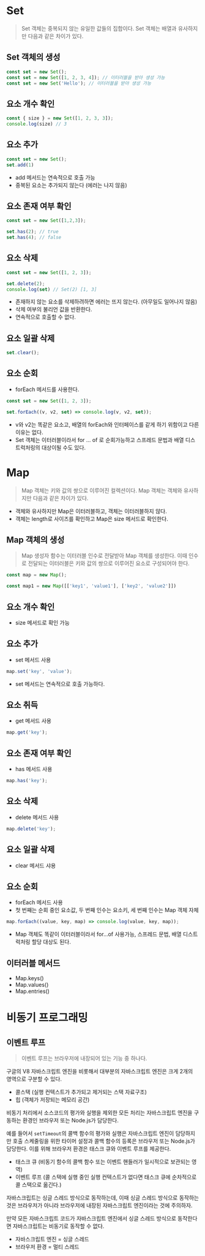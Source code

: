 # Set

> Set 객체는 중복되지 않는 유일한 값들의 집합이다. Set 객체는 배열과 유사하지만 다음과 같은 차이가 있다.

## Set 객체의 생성

```js
const set = new Set();
const set = new Set([1, 2, 3, 4]); // 이터러블을 받아 생성 가능
const set = new Set('Hello'); // 이터러블을 받아 생성 가능
```

## 요소 개수 확인

```js
const { size } = new Set([1, 2, 3, 3]);
console.log(size) // 3
```

## 요소 추가

```js
const set = new Set();
set.add(1)
```

- add 메서드는 연속적으로 호출 가능
- 중복된 요소는 추가되지 않는다 (에러는 나지 않음)

## 요소 존재 여부 확인

```js
const set = new Set([1,2,3]);

set.has(2); // true
set.has(4); // false
```

## 요소 삭제

```js
const set = new Set([1, 2, 3]);

set.delete(2);
console.log(set) // Set(2) [1, 3]
```

- 존재하지 않는 요소를 삭제하려하면 에러는 뜨지 않는다. (아무일도 일어나지 않음)
- 삭제 여부의 불리언 값을 반환한다.
- 연속적으로 호출할 수 없다.

## 요소 일괄 삭제

```js
set.clear();
```

## 요소 순회

- forEach 메서드를 사용한다.

```js
const set = new Set([1, 2, 3]);

set.forEach((v, v2, set) => console.log(v, v2, set));
```

- v와 v2는 똑같은 요소고, 배열의 forEach와 인터페이스를 같게 하기 위함이고 다른 이유는 없다.
- Set 객체는 이터러블이라서 for ... of 로 순회가능하고 스프레드 문법과 배열 디스트럭처링의 대상이될 수도 있다.

# Map

> Map 객체는 키와 값의 쌍으로 이루어진 컬렉션이다. Map 객체는 객체와 유사하지만 다음과 같은 차이가 있다.

- 객체와 유사하지만 Map은 이터러블하고, 객체는 이터러블하지 않다.
- 객체는 length로 사이즈를 확인하고 Map은 size 메서드로 확인한다.

## Map 객체의 생성

> Map 생성자 함수는 이터러블 인수로 전달받아 Map 객체를 생성한다. 이때 인수로 전달되는 이터러블은 키와 값의 쌍으로 이루어진 요소로 구성되어야 한다.

```js
const map = new Map();

const map1 = new Map([['key1', 'value1'], ['key2', 'value2']])
```

## 요소 개수 확인

- size 메서드로 확인 가능

## 요소 추가

- set 메서드 사용

```js
map.set('key', 'value');
```

- set 메서드는 연속적으로 호출 가능하다.

## 요소 취득

- get 메서드 사용

```js
map.get('key');
```

## 요소 존재 여부 확인

- has 메서드 사용

```js
map.has('key');
```

## 요소 삭제

- delete 메서드 사용

```js
map.delete('key');
```

## 요소 일괄 삭제

- clear 메서드 샤용

## 요소 순회

- forEach 메서드 사용
- 첫 번째는 순회 중인 요소값, 두 번째 인수는 요소키, 세 번째 인수는 Map 객체 자체

```js
map.forEach((value, key, map) => console.log(value, key, map));
```

- Map 객체도 똑같이 이터러블이라서 for...of 사용가능, 스프레드 문법, 배열 디스트럭처링 할당 대상도 된다.

## 이터러블 메서드

- Map.keys()
- Map.values()
- Map.entries()

# 비동기 프로그래밍

## 이벤트 루프

> 이벤트 루프는 브라우저에 내장되어 있는 기능 중 하나다.

구글의 V8 자바스크립트 엔진을 비롯해서 대부분의 자바스크립트 엔진은 크게 2개의 영역으로 구분할 수 있다.

- 콜스택 (실행 컨텍스트가 추가되고 제거되는 스택 자료구조)
- 힙 (객체가 저장되는 메모리 공간)

비동기 처리에서 소스코드의 평가와 실행을 제외한 모든 처리는 자바스크립트 엔진을 구동하는 환경인 브라우저 또는 Node.js가 담당한다.

예를 들어서 `setTimeout`의 콜백 함수의 평가와 실행은 자바스크립트 엔진이 담당하지만 호출 스케줄링을 위한 타이머 설정과 콜백 함수의 등록은 브라우저 또는 Node.js가 담당한다. 이를 위해 브라우저 환경은 태스크 큐와 이벤트 루프를 제공한다.

- 태스크 큐 (비동기 함수의 콜백 함수 또는 이벤트 핸들러가 일시적으로 보관되는 영역)
- 이벤트 루프 (콜 스택에 실행 중인 실행 컨텍스트가 없다면 태스크 큐에 순차적으로 콜 스택으로 옮긴다.)

자바스크립트는 싱글 스레드 방식으로 동작하는데, 이때 싱글 스레드 방식으로 동작하는 것은 브라우저가 아니라 브라우저에 내장된 자바스크립트 엔진이라는 것에 주의하자.

만약 모든 자바스크립트 코드가 자바스크립트 엔진에서 싱글 스레드 방식으로 동작한다면 자바스크립트는 비동기로 동작할 수 없다.

- 자바스크립트 엔진 = 싱글 스레드
- 브라우저 환경 = 멀티 스레드


